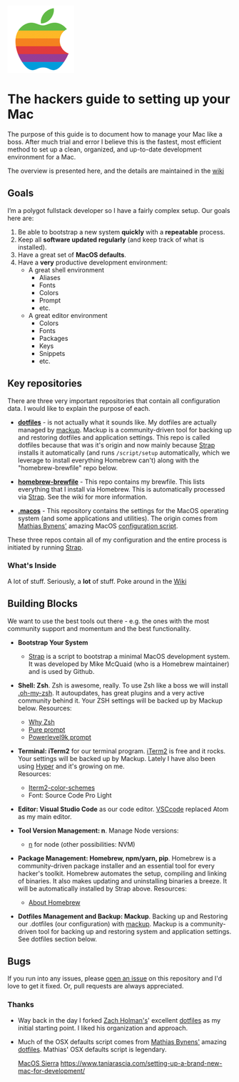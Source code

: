 ![apple](/media/apple-1-150x150.png)

# The hackers guide to setting up your Mac

The purpose of this guide is to document how to manage your Mac like a boss. After much trial and error I believe this is the fastest, most efficient method to set up a clean, organized, and up-to-date development environment for a Mac.

The overview is presented here, and the details are maintained in the [wiki](https://github.com/dstroot/macOS-setup/wiki)

## Goals

I’m a polygot fullstack developer so I have a fairly complex setup. Our goals here are:

1. Be able to bootstrap a new system **quickly** with a **repeatable** process.
2. Keep all **software updated regularly** (and keep track of what is installed).
3. Have a great set of **MacOS defaults**.
4. Have a **very** productive development environment:
   - A great shell environment
     - Aliases
     - Fonts
     - Colors
     - Prompt
     - etc.
   - A great editor environment
     - Colors
     - Fonts
     - Packages
     - Keys
     - Snippets
     - etc.

## Key repositories

There are three very important repositories that contain all configuration data. I would like to explain the purpose of each.

- **[dotfiles](https://github.com/dstroot/dotfiles)** - is not actually what it sounds like. My dotfiles are actually managed by [mackup](https://github.com/lra/mackup). Mackup is a community-driven tool for backing up and restoring dotfiles and application settings. This repo is called dotfiles because that was it's origin and now mainly because [Strap](https://github.com/MikeMcQuaid/strap) installs it automatically (and runs `/script/setup` automatically, which we leverage to install everything Homebrew can't) along with the "homebrew-brewfile" repo below.

- **[homebrew-brewfile](https://github.com/dstroot/homebrew-brewfile)** - This repo contains my brewfile. This lists everything that I install via Homebrew. This is automatically processed via [Strap](https://github.com/MikeMcQuaid/strap). See the wiki for more information.

- **[.macos](https://github.com/dstroot/.macos)** - This repository contains the settings for the MacOS operating system (and some applications and utilities). The origin comes from [Mathias Bynens'](https://github.com/mathiasbynens/) amazing MacOS [configuration script](https://github.com/mathiasbynens/dotfiles/blob/master/.macos).

These three repos contain all of my configuration and the entire process is initiated by running [Strap](https://github.com/MikeMcQuaid/strap).  

### What's Inside

A lot of stuff. Seriously, a **lot** of stuff. Poke around in the [Wiki](https://github.com/dstroot/macOS-setup/wiki)

## Building Blocks

We want to use the best tools out there - e.g. the ones with the most community support and momentum and the best functionality.

- **Bootstrap Your System**

  - [Strap](https://github.com/MikeMcQuaid/strap) is a script to bootstrap a minimal MacOS development system. It was developed by Mike McQuaid (who is a Homebrew maintainer) and is used by Github.

- **Shell: Zsh**. Zsh is awesome, really. To use Zsh like a boss we will install [.oh-my-zsh](https://github.com/robbyrussell/oh-my-zsh). It autoupdates, has great plugins and a very active community behind it. Your ZSH settings will be backed up by Mackup below. Resources:

  - [Why Zsh](http://code.joejag.com/2014/why-zsh.html)
  - [Pure prompt](https://github.com/sindresorhus/pure)
  - [Powerlevel9k prompt](https://github.com/bhilburn/powerlevel9k)

- **Terminal: iTerm2** for our terminal program. [iTerm2](http://iterm2.com/) is free and it rocks. Your settings will be backed up by Mackup. Lately I have also been using [Hyper](https://hyper.is/) and it's growing on me.  
Resources:

  - [Iterm2-color-schemes](http://iterm2colorschemes.com/)
  - Font: Source Code Pro Light

- **Editor: Visual Studio Code** as our code editor. [VSCcode](https://code.visualstudio.com/) replaced Atom as my main editor. 

- **Tool Version Management: n**. Manage Node versions:

  - [n](https://github.com/tj/n) for node (other possibilities: NVM)

- **Package Management: Homebrew, npm/yarn, pip**. Homebrew is a community-driven package installer and an essential tool for every hacker's toolkit. Homebrew automates the setup, compiling and linking of binaries. It also makes updating and uninstalling binaries a breeze. It will be automatically installed by Strap above. Resources:

  - [About Homebrew](http://mac.tutsplus.com/tutorials/terminal/homebrew-demystified-os-xs-ultimate-package-manager/)

- **Dotfiles Management and Backup: Mackup**. Backing up and Restoring our .dotfiles (our configuration) with [mackup](https://github.com/lra/mackup). Mackup is a community-driven tool for backing up and restoring system and application settings. See dotfiles section below.

## Bugs

If you run into any issues, please [open an issue](https://github.com/dstroot/macOS-setup/issues) on this repository and I'd love to get it fixed. Or, pull requests are always appreciated.

### Thanks

- Way back in the day I forked [Zach Holman's](http://github.com/holman)' excellent [dotfiles](http://github.com/holman/dotfiles) as my initial starting point. I liked his organization and approach.
- Much of the OSX defaults script comes from [Mathias Bynens'](https://github.com/mathiasbynens/) amazing [dotfiles](https://github.com/mathiasbynens/dotfiles). Mathias' OSX defaults script is legendary.

  [MacOS Sierra](https://gist.github.com/kevinelliott/7a152c556a83b322e0a8cd2df128235c)
  https://www.taniarascia.com/setting-up-a-brand-new-mac-for-development/
